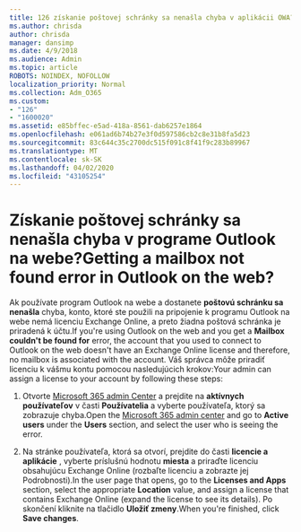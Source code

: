 ```yaml
---
title: 126 získanie poštovej schránky sa nenašla chyba v aplikácii OWA?
ms.author: chrisda
author: chrisda
manager: dansimp
ms.date: 4/9/2018
ms.audience: Admin
ms.topic: article
ROBOTS: NOINDEX, NOFOLLOW
localization_priority: Normal
ms.collection: Adm_O365
ms.custom:
- "126"
- "1600020"
ms.assetid: e85bffec-e5ad-418a-8561-dab6257e1864
ms.openlocfilehash: e061ad6b74b27e3f0d597586cb2c8e31b8fa5d23
ms.sourcegitcommit: 83c644c35c2700dc515f091c8f41f9c283b89967
ms.translationtype: MT
ms.contentlocale: sk-SK
ms.lasthandoff: 04/02/2020
ms.locfileid: "43105254"
---
```

# <a name="getting-a-mailbox-not-found-error-in-outlook-on-the-web"></a><span data-ttu-id="e44dd-102">Získanie poštovej schránky sa nenašla chyba v programe Outlook na webe?</span><span class="sxs-lookup"><span data-stu-id="e44dd-102">Getting a mailbox not found error in Outlook on the web?</span></span>

<span data-ttu-id="e44dd-103">Ak používate program Outlook na webe a dostanete **poštovú schránku sa nenašla** chyba, konto, ktoré ste použili na pripojenie k programu Outlook na webe nemá licenciu Exchange Online, a preto žiadna poštová schránka je priradená k účtu.</span><span class="sxs-lookup"><span data-stu-id="e44dd-103">If you're using Outlook on the web and you get a **Mailbox couldn't be found for** error, the account that you used to connect to Outlook on the web doesn't have an Exchange Online license and therefore, no mailbox is associated with the account.</span></span> <span data-ttu-id="e44dd-104">Váš správca môže priradiť licenciu k vášmu kontu pomocou nasledujúcich krokov:</span><span class="sxs-lookup"><span data-stu-id="e44dd-104">Your admin can assign a license to your account by following these steps:</span></span>

1. <span data-ttu-id="e44dd-105">Otvorte [Microsoft 365 admin Center](https://portal.office.com/adminportal/home#/homepage) a prejdite na **aktívnych používateľov** v časti **Používatelia** a vyberte používateľa, ktorý sa zobrazuje chyba.</span><span class="sxs-lookup"><span data-stu-id="e44dd-105">Open the [Microsoft 365 admin center](https://portal.office.com/adminportal/home#/homepage) and go to **Active users** under the **Users** section, and select the user who is seeing the error.</span></span>

2. <span data-ttu-id="e44dd-106">Na stránke používateľa, ktorá sa otvorí, prejdite do časti **licencie a aplikácie** , vyberte príslušnú hodnotu **miesta** a priraďte licenciu obsahujúcu Exchange Online (rozbaľte licenciu a zobrazte jej Podrobnosti).</span><span class="sxs-lookup"><span data-stu-id="e44dd-106">In the user page that opens, go to the **Licenses and Apps** section, select the appropriate **Location** value, and assign a license that contains Exchange Online (expand the license to see its details).</span></span> <span data-ttu-id="e44dd-107">Po skončení kliknite na tlačidlo **Uložiť zmeny**.</span><span class="sxs-lookup"><span data-stu-id="e44dd-107">When you're finished, click **Save changes**.</span></span>
